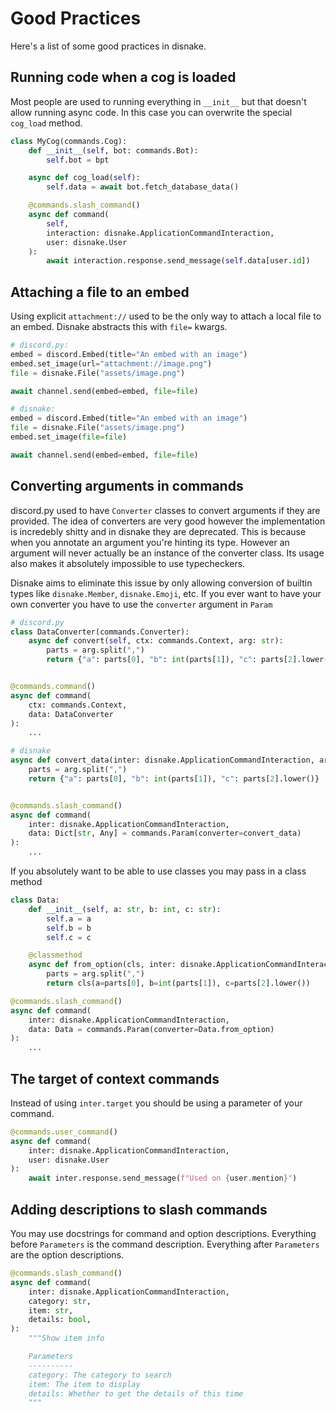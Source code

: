 # Good Practices

Here's a list of some good practices in disnake.

## Running code when a cog is loaded

Most people are used to running everything in `__init__` but that doesn't allow running async code. In this case you can overwrite the special `cog_load` method. 

```py
class MyCog(commands.Cog):
    def __init__(self, bot: commands.Bot):
        self.bot = bpt

    async def cog_load(self):
        self.data = await bot.fetch_database_data()

    @commands.slash_command()
    async def command(
        self, 
        interaction: disnake.ApplicationCommandInteraction,
        user: disnake.User
    ):
        await interaction.response.send_message(self.data[user.id])
```

## Attaching a file to an embed

Using explicit `attachment://` used to be the only way to attach a local file to an embed. Disnake abstracts this with `file=` kwargs.

```py
# discord.py:
embed = discord.Embed(title="An embed with an image")
embed.set_image(url="attachment://image.png")
file = disnake.File("assets/image.png")

await channel.send(embed=embed, file=file)
```
```py
# disnake:
embed = discord.Embed(title="An embed with an image")
file = disnake.File("assets/image.png")
embed.set_image(file=file)

await channel.send(embed=embed, file=file)
```

## Converting arguments in commands

discord.py used to have `Converter` classes to convert arguments if they are provided. The idea of converters are very good however the implementation is incredebly shitty and in disnake they are deprecated. This is because when you annotate an argument you're hinting its type. However an argument will never actually be an instance of the converter class. Its usage also makes it absolutely impossible to use typecheckers.

Disnake aims to eliminate this issue by only allowing conversion of builtin types like `disnake.Member`, `disnake.Emoji`, etc. If you ever want to have your own converter you have to use the `converter` argument in `Param`

```py
# discord.py
class DataConverter(commands.Converter):
    async def convert(self, ctx: commands.Context, arg: str):
        parts = arg.split(",")
        return {"a": parts[0], "b": int(parts[1]), "c": parts[2].lower()}


@commands.command()
async def command(
    ctx: commands.Context,
    data: DataConverter
):
    ...
```
```py
# disnake
async def convert_data(inter: disnake.ApplicationCommandInteraction, arg: str):
    parts = arg.split(",")
    return {"a": parts[0], "b": int(parts[1]), "c": parts[2].lower()}


@commands.slash_command()
async def command(
    inter: disnake.ApplicationCommandInteraction,
    data: Dict[str, Any] = commands.Param(converter=convert_data)
):
    ...
```

If you absolutely want to be able to use classes you may pass in a class method
```py
class Data:
    def __init__(self, a: str, b: int, c: str):
        self.a = a
        self.b = b
        self.c = c

    @classmethod
    async def from_option(cls, inter: disnake.ApplicationCommandInteraction, arg: str)
        parts = arg.split(",")
        return cls(a=parts[0], b=int(parts[1]), c=parts[2].lower())

@commands.slash_command()
async def command(
    inter: disnake.ApplicationCommandInteraction,
    data: Data = commands.Param(converter=Data.from_option)
):
    ...
```

## The target of context commands

Instead of using `inter.target` you should be using a parameter of your command.

```py
@commands.user_command()
async def command(
    inter: disnake.ApplicationCommandInteraction,
    user: disnake.User
):
    await inter.response.send_message(f"Used on {user.mention}")
```

## Adding descriptions to slash commands

You may use docstrings for command and option descriptions. Everything before `Parameters` is the command description. Everything after `Parameters` are the option descriptions.

```py
@commands.slash_command()
async def command(
    inter: disnake.ApplicationCommandInteraction,
    category: str,
    item: str,
    details: bool,
):
    """Show item info

    Parameters
    ----------
    category: The category to search
    item: The item to display
    details: Whether to get the details of this time
    """
```
